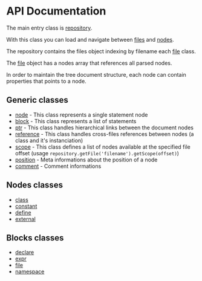# API Documentation

The main entry class is [repository](src/REPOSITORY.md). 

With this class you can load and navigate between [files](src/FILE.md) and [nodes](src/NODE.md).

The repository contains the files object indexing by filename each [file](src/FILE.md) class.

The [file](src/FILE.md) object has a nodes array that references all parsed nodes.

In order to maintain the tree document structure, each node can contain properties that points to a node.

## Generic classes

 * [node](src/NODE.md) - This class represents a single statement node
 * [block](src/BLOCK.md) - This class represents a list of statements
 * [ptr](src/PTR.md) - This class handles hierarchical links between the document nodes
 * [reference](src/REFERENCE.md) - This class handles cross-files references between nodes (a class and it's instanciation)
 * [scope](src/SCOPE.md) - This class defines a list of nodes available at the specified file offset (usage `repository.getFile('filename').getScope(offset)`)
 * [position](src/POSITION.md) - Meta informations about the position of a node
 * [comment](src/COMMENT.md) - Comment informations

## Nodes classes

 * [class](src/CLASS.md)
 * [constant](src/CONSTANT.md)
 * [define](src/DEFINE.md)
 * [external](src/EXTERNAL.md)

## Blocks classes

 * [declare](src/DECLARE.md)
 * [expr](src/EXPR.md)
 * [file](src/FILE.md)
 * [namespace](src/FILE.md)